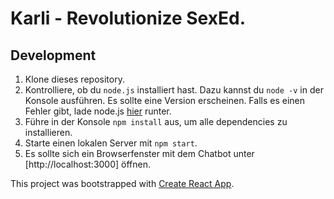 <!-- @format -->

# Karli - Revolutionize SexEd.

## Development

1. Klone dieses repository.
2. Kontrolliere, ob du `node.js` installiert hast. Dazu kannst du `node -v` in der Konsole ausführen. Es sollte eine Version erscheinen. Falls es einen Fehler gibt, lade node.js [hier](https://nodejs.org/en/download/) runter.
3. Führe in der Konsole `npm install` aus, um alle dependencies zu installieren.
4. Starte einen lokalen Server mit `npm start`.
5. Es sollte sich ein Browserfenster mit dem Chatbot unter [http://localhost:3000] öffnen.

This project was bootstrapped with [Create React App](https://github.com/facebook/create-react-app).
